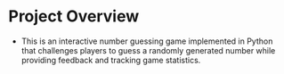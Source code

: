 # Project Overview
  - This is an interactive number guessing game implemented in Python that challenges players to guess a randomly generated number while providing feedback and tracking game statistics.

